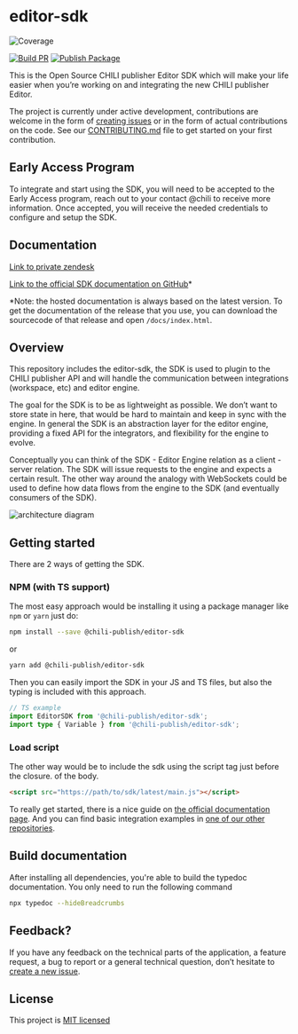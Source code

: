 # editor-sdk

![Coverage](https://img.shields.io/badge/coverage-95.60%25-brightgreen.svg)

[![Build PR](https://github.com/chili-publish/editor-sdk/actions/workflows/pr-build.yml/badge.svg)](https://github.com/chili-publish/editor-sdk/actions/workflows/pr-build.yml) [![Publish Package](https://github.com/chili-publish/editor-sdk/actions/workflows/publish-package.yml/badge.svg)](https://github.com/chili-publish/editor-sdk/actions/workflows/publish-package.yml)

This is the Open Source CHILI publisher Editor SDK which will make your life easier when you’re working on and integrating the new CHILI publisher Editor.

The project is currently under active development, contributions are welcome in the form of [creating issues](https://github.com/chili-publish/editor-sdk/issues/new/choose) or in the form of actual contributions on the code. See our [CONTRIBUTING.md](https://github.com/chili-publis/editor-sdk/blob/develop/CONTRIBUTING.md) file to get started on your first contribution.

## Early Access Program

To integrate and start using the SDK, you will need to be accepted to the Early Access program, reach out to your contact @chili to receive more information. Once accepted, you will receive the needed credentials to configure and setup the SDK.

## Documentation

[Link to private zendesk](https://mysupport.chili-publish.com/hc/en-us/articles/4411254307868-E2-The-one-called-Editor-2)

[Link to the official SDK documentation on GitHub](https://chili-publish.github.io/editor-sdk/)\*

\*Note: the hosted documentation is always based on the latest version. To get the documentation of the release that you use, you can download the sourcecode of that release and open `/docs/index.html`.

## Overview

This repository includes the editor-sdk, the SDK is used to plugin to the CHILI publisher API and will handle the communication between integrations (workspace, etc) and editor engine.

The goal for the SDK is to be as lightweight as possible. We don’t want to store state in here, that would be hard to maintain and keep in sync with the engine. In general the SDK is an abstraction layer for the editor engine, providing a fixed API for the integrators, and flexibility for the engine to evolve.

Conceptually you can think of the SDK - Editor Engine relation as a client - server relation. The SDK will issue requests to the engine and expects a certain result. The other way around the analogy with WebSockets could be used to define how data flows from the engine to the SDK (and eventually consumers of the SDK).

![architecture diagram](https://user-images.githubusercontent.com/956362/155481965-1d2fe57b-11ec-4327-bbc3-5b4e03a01f28.png)

## Getting started

There are 2 ways of getting the SDK.

### NPM (with TS support)

The most easy approach would be installing it using a package manager like `npm` or `yarn` just do:

```bash
npm install --save @chili-publish/editor-sdk
```

or

```bash
yarn add @chili-publish/editor-sdk
```

Then you can easily import the SDK in your JS and TS files, but also the typing is included with this approach.

```typescript
// TS example
import EditorSDK from '@chili-publish/editor-sdk';
import type { Variable } from '@chili-publish/editor-sdk';
```

### Load script

The other way would be to include the sdk using the script tag just before the closure. of the body.

```html
<script src="https://path/to/sdk/latest/main.js"></script>
```

To really get started, there is a nice guide on [the official documentation page](https://chili-publish.github.io/editor-sdk/).
And you can find basic integration examples in [one of our other repositories](https://github.com/chili-publish/editor-sdk-integration-examples).

## Build documentation

After installing all dependencies, you're able to build the typedoc documentation. You only need to run the following command

```bash
npx typedoc --hideBreadcrumbs
```

## Feedback?

If you have any feedback on the technical parts of the application, a feature request, a bug to report or a general technical question, don’t hesitate to [create a new issue](https://github.com/chili-publish/editor-sdk/issues/new/choose).

## License

This project is [MIT licensed](https://github.com/chili-publis/editor-sdk/blob/develop/LICENSE)
